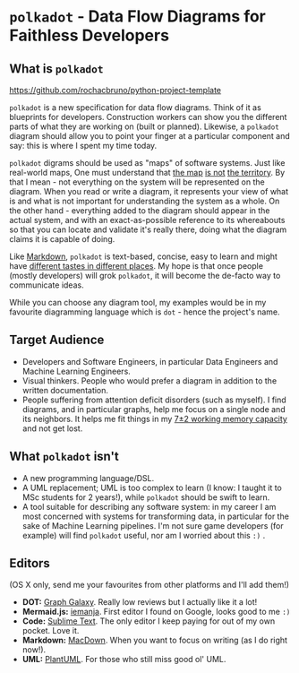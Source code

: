 # `polkadot` - Data Flow Diagrams for Faithless Developers

## What is `polkadot`

https://github.com/rochacbruno/python-project-template

`polkadot` is a new specification for data flow diagrams. Think of it as blueprints for developers. Construction workers can show you the different parts of what they are working on (built or planned). Likewise, a `polkadot` diagram should allow you to point your finger at a particular component and say: this is where I spent my time today.

`polkadot` digrams should be used as "maps" of software systems. Just like real-world maps, One must understand that
[the map](https://en.wikipedia.org/wiki/Map%E2%80%93territory_relation) 
[is not](https://en.wikipedia.org/wiki/The_Map_and_the_Territory) 
[the territory](https://en.wikipedia.org/wiki/On_Exactitude_in_Science). By that I mean - not everything on the system will be represented on the diagram. When you read or write a diagram, it represents your view of what is and what is not important for understanding the system as a whole. On the other hand - everything added to the diagram should appear in the actual system, and with an exact-as-possible reference to its whereabouts so that you can locate and validate it's really there, doing what the diagram claims it is capable of doing.

Like [Markdown](https://en.wikipedia.org/wiki/Markdown), `polkadot` is text-based, concise, easy to learn and might have [different tastes in different places](https://en.wikipedia.org/wiki/Markdown#Variants). My hope is that once people (mostly developers) will grok `polkadot`, it will become the de-facto way to communicate ideas.

While you can choose any diagram tool, my examples would be in my favourite diagramming language which is `dot` - hence the project's name.


## Target Audience

* Developers and Software Engineers, in particular Data Engineers and Machine Learning Engineers.
* Visual thinkers. People who would prefer a diagram in addition to the written documentation.
* People suffering from attention deficit disorders (such as myself). I find diagrams, and in particular graphs, help me focus on a single node and its neighbors. It helps me fit things in my [7±2 working memory capacity ](https://en.wikipedia.org/wiki/The_Magical_Number_Seven,_Plus_or_Minus_Two) and not get lost.


## What `polkadot` isn't

* A new programming language/DSL.
* A UML replacement; UML is too complex to learn (I know: I taught it to MSc students for 2 years!), while `polkadot` should be swift to learn.
* A tool suitable for describing any software system: in my career I am most concerned with systems for transforming data, in particular for the sake of Machine Learning pipelines. I'm not sure game developers (for example) will find `polkadot` useful, nor am I worried about this `:)` .


## Editors

(OS X only, send me your favourites from other platforms and I'll add them!)

* **DOT:** [Graph Galaxy](https://apps.apple.com/us/app/graph-galaxy/id1473722262?mt=12). Really low reviews but I actually like it a lot!
* **Mermaid.js:** [iemanja](https://github.com/pedsm/iemanja/releases). First editor I found on Google, looks good to me `:)`
* **Code:** [Sublime Text](https://www.sublimetext.com/). The only editor I keep paying for out of my own pocket. Love it.
* **Markdown:** [MacDown](https://macdown.uranusjr.com/). When you want to focus on writing (as I do right now!).
* **UML:** [PlantUML](https://plantuml.com/). For those who still miss good ol' UML.
